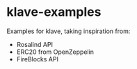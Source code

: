 # klave-examples
Examples for klave, taking inspiration from:
- Rosalind API
- ERC20 from OpenZeppelin
- FireBlocks API


